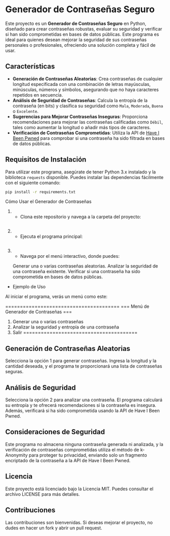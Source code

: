 # Generador de Contraseñas Seguro

Este proyecto es un **Generador de Contraseñas Seguro** en Python, diseñado para crear contraseñas robustas, evaluar su seguridad y verificar si han sido comprometidas en bases de datos públicas. Este programa es ideal para quienes desean mejorar la seguridad de sus contraseñas personales o profesionales, ofreciendo una solución completa y fácil de usar.

## Características

- **Generación de Contraseñas Aleatorias**: Crea contraseñas de cualquier longitud especificada con una combinación de letras mayúsculas, minúsculas, números y símbolos, asegurando que no haya caracteres repetidos en secuencia.
- **Análisis de Seguridad de Contraseñas**: Calcula la entropía de la contraseña (en bits) y clasifica su seguridad como `Mala`, `Moderada`, `Buena` o `Excelente`.
- **Sugerencias para Mejorar Contraseñas Inseguras**: Proporciona recomendaciones para mejorar las contraseñas calificadas como `Débil`, tales como aumentar la longitud o añadir más tipos de caracteres.
- **Verificación de Contraseñas Comprometidas**: Utiliza la API de [Have I Been Pwned](https://haveibeenpwned.com/) para comprobar si una contraseña ha sido filtrada en bases de datos públicas.

## Requisitos de Instalación

Para utilizar este programa, asegúrate de tener Python 3.x instalado y la biblioteca `requests` disponible. Puedes instalar las dependencias fácilmente con el siguiente comando:

```bash
pip install -r requirements.txt

```

Cómo Usar el Generador de Contraseñas

1. - Clona este repositorio y navega a la carpeta del proyecto:

``` https://github.com/C35D3V/generador_de_contrasena.git 

```

2. - Ejecuta el programa principal:

``` python src/generador_de_contrasena.py

```

3. - Navega por el menú interactivo, donde puedes:

    Generar una o varias contraseñas aleatorias.
    Analizar la seguridad de una contraseña existente.
    Verificar si una contraseña ha sido comprometida en bases de datos públicas.
    
    
- Ejemplo de Uso

Al iniciar el programa, verás un menú como este:

=======================================
=== Menú de Generador de Contraseñas ===
1. Generar una o varias contraseñas
2. Analizar la seguridad y entropía de una contraseña
3. Salir
=======================================


## Generación de Contraseñas Aleatorias

Selecciona la opción 1 para generar contraseñas. Ingresa la longitud y la cantidad deseada, y el programa te proporcionará una lista de contraseñas seguras.

## Análisis de Seguridad

Selecciona la opción 2 para analizar una contraseña. El programa calculará su entropía y te ofrecerá recomendaciones si la contraseña es insegura. Además, verificará si ha sido comprometida usando la API de Have I Been Pwned.

## Consideraciones de Seguridad

Este programa no almacena ninguna contraseña generada ni analizada, y la verificación de contraseñas comprometidas utiliza el método de k-Anonymity para proteger tu privacidad, enviando solo un fragmento encriptado de la contraseña a la API de Have I Been Pwned.

## Licencia

Este proyecto está licenciado bajo la Licencia MIT. Puedes consultar el archivo LICENSE para más detalles.

## Contribuciones

Las contribuciones son bienvenidas. Si deseas mejorar el proyecto, no dudes en hacer un fork y abrir un pull request.

